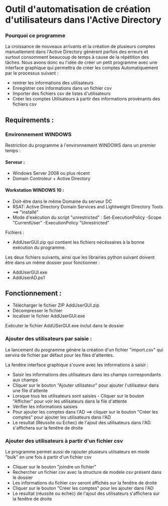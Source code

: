 # Outil d'automatisation de création d'utilisateurs dans l'Active Directory
### Pourquoi ce programme
La croissance de nouveaux arrivants et la création de plusieurs comptes manuellement dans l'Active Directory génèrent parfois des erreurs et  surtout consomment beaucoup de temps à cause de la répétition des tâches.
Nous avons donc eu l'idée de créer un petit programme avec une interface graphique qui permettra de créer les comptes Automatiquement par le processus suivant :
- rentrer les informations des utilisateurs
- Enregistrer ces informations dans un fichier csv
- Importer des fichiers csv de listes d'utilisateurs
- Créer les comptes Utilisateurs à partir des informations provénants des fichiers csv

## Requirements :

### Environnement WINDOWS

Restriction du programme à l'environnement WINDOWS dans un premier temps :

#### Serveur :

- Windows Server 2008 ou plus récent
- Domain Controleur + Active Directory

#### Workstation WINDOWS 10 :

- Doit-être dans le même Domaine du serveur DC
- RSAT: Active Directory Domain Services and Lightweight Directory Tools ==> "installé"
- Mode d'exécution du script "unrestricted" : Set-ExecutionPolicy -Scope "CurrentUser" -ExecutionPolicy "Unrestricted"

Fichiers :

- AddUserGUI.zip qui contient les fichiers nécéssaires à la bonne exécution du programme.

Les deux fichiers suivants, ainsi que les librairies python suivant doivent être dans un même dossier pour fonctionner :
- AddUserGUI.exe
- AddUserAD.ps1

## Fonctionnement :

- Télécharger le fichier ZIP AddUserGUI.zip
- Décompresser le fichier
- localiser le fichier AddUserGUI.exe

Exécuter le fichier AddUSerGUI.exe inclut dans le dossier

### Ajouter des utilisateurs par saisie :
Le lancement du programme génère la création d'un fichier "import.csv" qui servira de fichier par défaut pour les files d'attentes.

La fenêtre interface graphique s'ouvre avec les informations à saisir :

- Saisir les informations des utilisateurs dans les champs correspondants aux champs
- Cliquer sur le bouton "Ajouter utilisateur" pour ajouter l'utilisateur dans une file d'attente
- Lorsque tous les utilisateurs sont saisies - Cliquer sur le bouton "Afficher" pour voir les utilisateurs dans la file d'attente
- Vérifier les informations saisies
- Pour ajouter les comptes dans l'AD ==> cliquer sur le bouton "Créer les comptes" pour ajouter les utilisateurs dans l'AD
- Le resultat (Réussite ou Echec) de l'ajout des utilisateurs dans l'AD s'affichera sur la fenêtre de droite

### Ajouter des utilisateurs à partir d'un fichier csv
Le programme permet aussi de rajouter plusieurs utilsateurs en mode "bulk" en une fois à partir d'un fichier csv 

- Cliquer sur le bouton "joindre un fichier"
- Rechercher un fichier csv avec la structure de modele csv présent dans le dossier 
- Les informations du fichier csv seront affichés sur la fenêtre de droite
- Cliquer sur le bouton "Créer les comptes" pour les ajouter dans l'AD
- Le resultat (réussite ou échec) de l'ajout des utilisateurs s'affichera sur la fenêtre de droite



